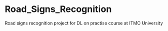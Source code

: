 # Road_Signs_Recognition
Road signs recognition project for DL on practise course at ITMO University
